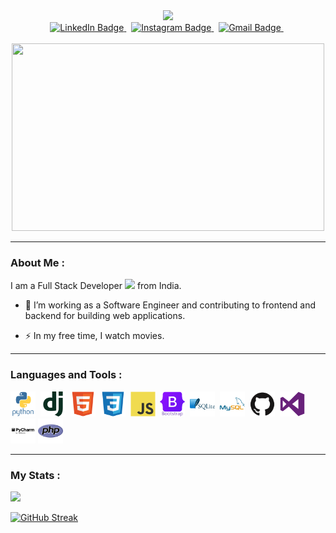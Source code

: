 <div id="header" align="center">
  <img src="https://media.giphy.com/media/UUBYepX4WSiNFf8GOT/giphy.gif" width="200"/>
</div>
<div id="badges" align="center">
 <a href="https://www.linkedin.com/in/shahid-p-j-9701b5243/">
    <img src="https://cdn-icons-png.flaticon.com/512/3536/3536505.png" alt="LinkedIn Badge"/ height=30 width=30>
  </a> &nbsp;
  <a href="https://instagram.com/shahh.id_?igshid=ZDdkNTZiNTM=">
    <img src="https://cdn-icons-png.flaticon.com/512/174/174855.png" alt="Instagram Badge"/ height=30 width=30>
  </a> &nbsp;
  <a href="shahidpj06@gmail.com">
    <img src="https://cdn-icons-png.flaticon.com/512/5968/5968534.png" alt="Gmail Badge"/ height=30 width=30>
  </a> &nbsp;
  <br><br>
</div>
<div align="center">
  <img src="https://media.giphy.com/media/dWesBcTLavkZuG35MI/giphy.gif" width="500" height="300"/>
</div>

---

### About Me :
I am a Full Stack Developer <img src="https://media.giphy.com/media/WUlplcMpOCEmTGBtBW/giphy.gif" width="30"> from India.
- :telescope: I’m working as a Software Engineer and contributing to frontend and backend for building web applications.

- :zap: In my free time, I watch movies.
---

### Languages and Tools :
<div>
  <img src="https://github.com/devicons/devicon/blob/master/icons/python/python-original-wordmark.svg" title="Python" alt="Python" width="40" height="40"/>&nbsp;
  <img src="https://github.com/devicons/devicon/blob/master/icons/django/django-plain.svg" title="Django" alt="Django" width="40" height="40"/>&nbsp;
  <img src="https://github.com/devicons/devicon/blob/master/icons/html5/html5-original.svg" title="HTML" alt="HTML" width="40" height="40"/>&nbsp;
  <img src="https://github.com/devicons/devicon/blob/master/icons/css3/css3-original.svg"  title="CSS3" alt="CSS" width="40" height="40"/>&nbsp;
  <img src="https://github.com/devicons/devicon/blob/master/icons/javascript/javascript-original.svg" title="JavaScript" alt="JavaScript" width="40" height="40"/>&nbsp;
  <img src="https://github.com/devicons/devicon/blob/master/icons/bootstrap/bootstrap-original-wordmark.svg" title="Bootstrap" alt="Bootstrap" width="40" height="40"/>&nbsp;
  <img src="https://github.com/devicons/devicon/blob/master/icons/sqlite/sqlite-original-wordmark.svg" title="SQLite"  alt="SQLite" width="40" height="40"/>&nbsp;
  <img src="https://github.com/devicons/devicon/blob/master/icons/mysql/mysql-original-wordmark.svg" title="MySQL"  alt="MySQL" width="40" height="40"/>&nbsp;
  <img src="https://github.com/devicons/devicon/blob/master/icons/github/github-original.svg" title="Github" alt="Github" width="40" height="40"/>&nbsp;
  <img src="https://github.com/devicons/devicon/blob/master/icons/visualstudio/visualstudio-plain.svg" title="Visual Studio" alt="Visual Studio" width="40" height="40"/>&nbsp;
  <img src="https://github.com/devicons/devicon/blob/master/icons/pycharm/pycharm-original-wordmark.svg" title="Pycharm" **alt="Pycharm" width="40" height="40"/>
<img src="https://github.com/devicons/devicon/blob/master/icons/php/php-original.svg" title="PHP" **alt="PHP" width="40" height="40"/>
</div>

---

### My Stats :
<img src="https://github-readme-stats.vercel.app/api?username=shahidpj06&show_icons=true&theme=ADD_THEME_HERE" width="400">

  [![GitHub Streak](http://github-readme-streak-stats.herokuapp.com?user=your-github-username=&theme=dark&background=000000)](https://git.io/streak-stats)
